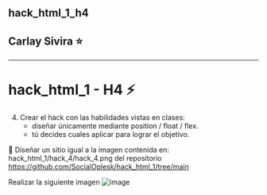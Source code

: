 ## hack_html_1_h4

## Carlay Sivira ⭐
    
</a>

<hr>

# hack_html_1 - H4 ⚡
 4. Crear el hack con las habilidades vistas en clases:
    - diseñar únicamente mediante position / float / flex.
    - tú decides cuales aplicar para lograr el objetivo.

🔔 Diseñar un sitio igual a la imagen contenida en: hack_html_1/hack_4/hack_4.png del repositorio https://github.com/SocialOplesk/hack_html_1/tree/main

Realizar la siguiente imagen
![image](https://github.com/user-attachments/assets/3b7a3d1d-ceec-42e2-97ee-4b99190749d4)


